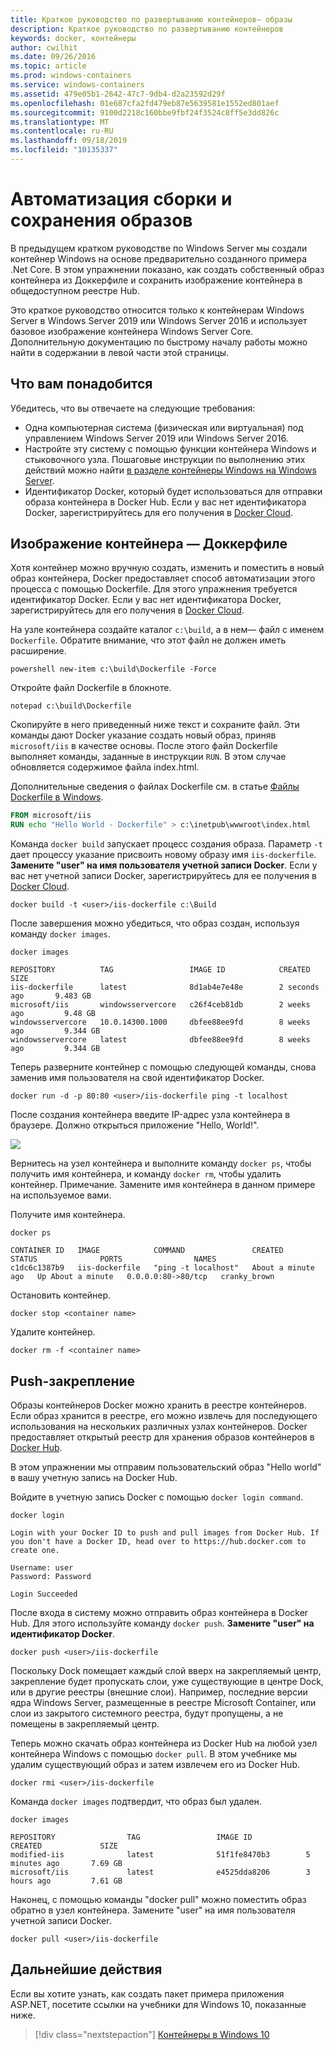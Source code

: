 ```yaml
---
title: Краткое руководство по развертыванию контейнеров— образы
description: Краткое руководство по развертыванию контейнеров
keywords: docker, контейнеры
author: cwilhit
ms.date: 09/26/2016
ms.topic: article
ms.prod: windows-containers
ms.service: windows-containers
ms.assetid: 479e05b1-2642-47c7-9db4-d2a23592d29f
ms.openlocfilehash: 01e687cfa2fd479eb87e5639581e1552ed801aef
ms.sourcegitcommit: 9100d2218c160bbe9fbf24f3524c8ff5e3dd826c
ms.translationtype: MT
ms.contentlocale: ru-RU
ms.lasthandoff: 09/18/2019
ms.locfileid: "10135337"
---
```

# <a name="automating-builds-and-saving-images"></a>Автоматизация сборки и сохранения образов

В предыдущем кратком руководстве по Windows Server мы создали контейнер Windows на основе предварительно созданного примера .Net Core. В этом упражнении показано, как создать собственный образ контейнера из Доккерфиле и сохранить изображение контейнера в общедоступном реестре Hub.

Это краткое руководство относится только к контейнерам Windows Server в Windows Server 2019 или Windows Server 2016 и использует базовое изображение контейнера Windows Server Core. Дополнительную документацию по быстрому началу работы можно найти в содержании в левой части этой страницы.

## <a name="prerequisites"></a>Что вам понадобится

Убедитесь, что вы отвечаете на следующие требования:

- Одна компьютерная система (физическая или виртуальная) под управлением Windows Server 2019 или Windows Server 2016.
- Настройте эту систему с помощью функции контейнера Windows и стыковочного узла. Пошаговые инструкции по выполнению этих действий можно найти [в разделе контейнеры Windows на Windows Server](./quick-start-windows-server.md).
- Идентификатор Docker, который будет использоваться для отправки образа контейнера в Docker Hub. Если у вас нет идентификатора Docker, зарегистрируйтесь для его получения в [Docker Cloud](https://cloud.docker.com/).

## <a name="container-image---dockerfile"></a>Изображение контейнера — Доккерфиле

Хотя контейнер можно вручную создать, изменить и поместить в новый образ контейнера, Docker предоставляет способ автоматизации этого процесса с помощью Dockerfile. Для этого упражнения требуется идентификатор Docker. Если у вас нет идентификатора Docker, зарегистрируйтесь для его получения в [Docker Cloud](https://cloud.docker.com/).

На узле контейнера создайте каталог `c:\build`, а в нем— файл с именем `Dockerfile`. Обратите внимание, что этот файл не должен иметь расширение.

```console
powershell new-item c:\build\Dockerfile -Force
```

Откройте файл Dockerfile в блокноте.

```console
notepad c:\build\Dockerfile
```

Скопируйте в него приведенный ниже текст и сохраните файл. Эти команды дают Docker указание создать новый образ, приняв `microsoft/iis` в качестве основы. После этого файл Dockerfile выполняет команды, заданные в инструкции `RUN`. В этом случае обновляется содержимое файла index.html.

Дополнительные сведения о файлах Dockerfile см. в статье [Файлы Dockerfile в Windows](../manage-docker/manage-windows-dockerfile.md).

```dockerfile
FROM microsoft/iis
RUN echo "Hello World - Dockerfile" > c:\inetpub\wwwroot\index.html
```

Команда `docker build` запускает процесс создания образа. Параметр `-t` дает процессу указание присвоить новому образу имя `iis-dockerfile`. **Замените "user" на имя пользователя учетной записи Docker**. Если у вас нет учетной записи Docker, зарегистрируйтесь для ее получения в [Docker Cloud](https://cloud.docker.com/).

```console
docker build -t <user>/iis-dockerfile c:\Build
```

После завершения можно убедиться, что образ создан, используя команду `docker images`.

```console
docker images

REPOSITORY          TAG                 IMAGE ID            CREATED             SIZE
iis-dockerfile      latest              8d1ab4e7e48e        2 seconds ago       9.483 GB
microsoft/iis       windowsservercore   c26f4ceb81db        2 weeks ago         9.48 GB
windowsservercore   10.0.14300.1000     dbfee88ee9fd        8 weeks ago         9.344 GB
windowsservercore   latest              dbfee88ee9fd        8 weeks ago         9.344 GB
```

Теперь разверните контейнер с помощью следующей команды, снова заменив имя пользователя на свой идентификатор Docker.

```console
docker run -d -p 80:80 <user>/iis-dockerfile ping -t localhost
```

После создания контейнера введите IP-адрес узла контейнера в браузере. Должно открыться приложение "Hello, World!".

![](media/dockerfile2.png)

Вернитесь на узел контейнера и выполните команду `docker ps`, чтобы получить имя контейнера, и команду `docker rm`, чтобы удалить контейнер. Примечание. Замените имя контейнера в данном примере на используемое вами.

Получите имя контейнера.

```console
docker ps

CONTAINER ID   IMAGE            COMMAND               CREATED              STATUS              PORTS                NAMES
c1dc6c1387b9   iis-dockerfile   "ping -t localhost"   About a minute ago   Up About a minute   0.0.0.0:80->80/tcp   cranky_brown
```

Остановить контейнер.

```console
docker stop <container name>
```

Удалите контейнер.

```console
docker rm -f <container name>
```

## <a name="docker-push"></a>Push-закрепление

Образы контейнеров Docker можно хранить в реестре контейнеров. Если образ хранится в реестре, его можно извлечь для последующего использования на нескольких различных узлах контейнеров. Docker предоставляет открытый реестр для хранения образов контейнеров в [Docker Hub](https://hub.docker.com/).

В этом упражнении мы отправим пользовательский образ "Hello world" в вашу учетную запись на Docker Hub.

Войдите в учетную запись Docker с помощью `docker login command`.

```console
docker login

Login with your Docker ID to push and pull images from Docker Hub. If you don't have a Docker ID, head over to https://hub.docker.com to create one.

Username: user
Password: Password

Login Succeeded
```

После входа в систему можно отправить образ контейнера в Docker Hub. Для этого используйте команду `docker push`. **Замените "user" на идентификатор Docker**. 

```console
docker push <user>/iis-dockerfile
```

Поскольку Dock помещает каждый слой вверх на закрепляемый центр, закрепление будет пропускать слои, уже существующие в центре Dock, или в другие реестры (внешние слои).  Например, последние версии ядра Windows Server, размещенные в реестре Microsoft Container, или слои из закрытого системного реестра, будут пропущены, а не помещены в закрепляемый центр.

Теперь можно скачать образ контейнера из Docker Hub на любой узел контейнера Windows с помощью `docker pull`. В этом учебнике мы удалим существующий образ и затем извлечем его из Docker Hub. 

```console
docker rmi <user>/iis-dockerfile
```

Команда `docker images` подтвердит, что образ был удален.

```console
docker images

REPOSITORY                TAG                 IMAGE ID            CREATED             SIZE
modified-iis              latest              51f1fe8470b3        5 minutes ago       7.69 GB
microsoft/iis             latest              e4525dda8206        3 hours ago         7.61 GB
```

Наконец, с помощью команды "docker pull" можно поместить образ обратно в узел контейнера. Замените "user" на имя пользователя учетной записи Docker. 

```
docker pull <user>/iis-dockerfile
```

## <a name="next-steps"></a>Дальнейшие действия

Если вы хотите узнать, как создать пакет примера приложения ASP.NET, посетите ссылки на учебники для Windows 10, показанные ниже.

> [!div class="nextstepaction"]
> [Контейнеры в Windows 10](./set-up-environment.md?tabs=Windows-10-Client)

